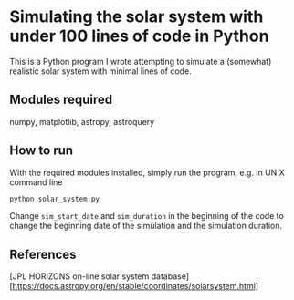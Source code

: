 # Simulating the solar system with under 100 lines of code in Python

This is a Python program I wrote attempting to simulate a (somewhat)
realistic solar system with minimal lines of code.

## Modules required
numpy, matplotlib, astropy, astroquery

## How to run
With the required modules installed, simply run the program, e.g. in UNIX command line
```bash
python solar_system.py
```
Change `sim_start_date` and `sim_duration` in the beginning of the code to change the beginning date of the simulation and the simulation duration.

## References

[JPL HORIZONS on-line solar system database][https://docs.astropy.org/en/stable/coordinates/solarsystem.html]
